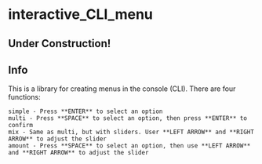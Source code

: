 # interactive_CLI_menu

## **Under Construction!**

## Info

This is a library for creating menus in the console (CLI). There are four functions:
```
simple - Press **ENTER** to select an option
multi - Press **SPACE** to select an option, then press **ENTER** to confirm
mix - Same as multi, but with sliders. User **LEFT ARROW** and **RIGHT ARROW** to adjust the slider
amount - Press **SPACE** to select an option, then use **LEFT ARROW** and **RIGHT ARROW** to adjust the slider
```